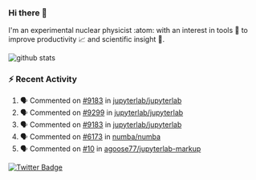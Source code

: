 ### Hi there 👋 

I'm an experimental nuclear physicist :atom: with an interest in tools :wrench: to improve productivity :chart_with_upwards_trend: and scientific insight :telescope:.

![github stats](https://github-readme-stats.vercel.app/api?username=agoose77&show_icons=true&hide_rank=true&hide_title=true&bg_color=30,e76445,904e95&text_color=efe3ec&icon_color=efe3ec)
<!--
**agoose77/agoose77** is a ✨ _special_ ✨ repository because its `README.md` (this file) appears on your GitHub profile.

Here are some ideas to get you started:

- 🔭 I’m currently working on ...
- 🌱 I’m currently learning ...
- 👯 I’m looking to collaborate on ...
- 🤔 I’m looking for help with ...
- 💬 Ask me about ...
- 📫 How to reach me: ...
- 😄 Pronouns: ...
- ⚡ Fun fact: ...
-->

### :zap: Recent Activity
<!--START_SECTION:activity-->
1. 🗣 Commented on [#9183](https://github.com/jupyterlab/jupyterlab/issues/9183) in [jupyterlab/jupyterlab](https://github.com/jupyterlab/jupyterlab)
2. 🗣 Commented on [#9299](https://github.com/jupyterlab/jupyterlab/issues/9299) in [jupyterlab/jupyterlab](https://github.com/jupyterlab/jupyterlab)
3. 🗣 Commented on [#9183](https://github.com/jupyterlab/jupyterlab/issues/9183) in [jupyterlab/jupyterlab](https://github.com/jupyterlab/jupyterlab)
4. 🗣 Commented on [#6173](https://github.com/numba/numba/issues/6173) in [numba/numba](https://github.com/numba/numba)
5. 🗣 Commented on [#10](https://github.com/agoose77/jupyterlab-markup/issues/10) in [agoose77/jupyterlab-markup](https://github.com/agoose77/jupyterlab-markup)
<!--END_SECTION:activity-->


[![Twitter Badge](https://img.shields.io/twitter/follow/agoose77?style=flat-square&logo=Twitter&logoColor=white&color=cornflowerblue)](https://twitter.com/agoose77)
